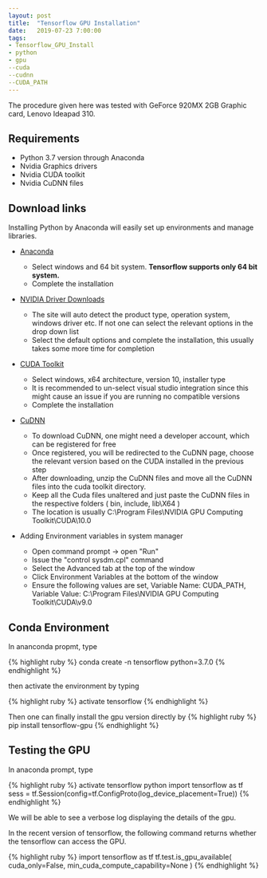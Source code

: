 ```yaml
---
layout: post
title:  "Tensorflow GPU Installation"
date:   2019-07-23 7:00:00
tags: 
- Tensorflow_GPU_Install
- python
- gpu
--cuda
--cudnn
--CUDA_PATH 
---
```


The procedure given here was tested with GeForce 920MX 2GB Graphic card, Lenovo Ideapad 310.

## **Requirements**

* Python 3.7 version through Anaconda 
* Nvidia Graphics drivers
* Nvidia CUDA toolkit
* Nvidia CuDNN files


## **Download links**


Installing Python by Anaconda will easily set up environments and manage libraries. 

* [Anaconda](https://www.anaconda.com/distribution/) 

  - Select windows and 64 bit system. **Tensorflow supports only 64 bit system.**
  - Complete the installation
  
* [NVIDIA Driver Downloads](https://www.nvidia.com/Download/index.aspx?lang=en-us)

  - The site will auto detect the product type, operation system, windows driver etc. If not one can select the relevant options in the drop down list
  - Select the default options and complete the installation, this usually takes some more time for completion
  
* [CUDA Toolkit](https://developer.nvidia.com/cuda-10.0-download-archive?target_os=Windows&target_arch=x86_64&target_version=10)

  - Select windows, x64 architecture, version 10, installer type
  - It is recommended to un-select visual studio integration since this might cause an issue if you are running no compatible versions
  - Complete the installation
  
* [CuDNN](https://developer.nvidia.com/cudnn )

  - To download CuDNN, one might need a developer account, which can be registered for free
  - Once registered, you will be redirected to the CuDNN page, choose the relevant version based on the CUDA installed in the previous step
  - After downloading, unzip the CuDNN files and move all the CuDNN files into the cuda toolkit directory. 
  - Keep all the Cuda files unaltered and just paste the CuDNN files in the respective folders ( bin, include, lib\X64 )
  - The location is usually C:\Program Files\NVIDIA GPU Computing Toolkit\CUDA\10.0
  
* Adding Environment variables in system manager

  -  Open command prompt -> open "Run"
  - Issue the "control sysdm.cpl" command
  - Select the Advanced tab at the top of the window
  - Click Environment Variables at the bottom of the window
  - Ensure the following values are set, Variable Name: CUDA_PATH, Variable Value: C:\Program Files\NVIDIA GPU Computing Toolkit\CUDA\v9.0

## **Conda Environment**

In ananconda propmt, type

{% highlight ruby %}
conda create -n tensorflow python=3.7.0
{% endhighlight %}

then activate the environment by typing

{% highlight ruby %}
activate tensorflow
{% endhighlight %}

Then one can finally install the gpu version directly by
{% highlight ruby %}
pip install tensorflow-gpu
{% endhighlight %}

## **Testing the GPU**

In anaconda prompt, type

{% highlight ruby %}
activate tensorflow
python
import tensorflow as tf 
sess = tf.Session(config=tf.ConfigProto(log_device_placement=True))
{% endhighlight %}

We will be able to see a verbose log displaying the details of the gpu.

In the recent version of tensorflow, the following command returns whether the tensorflow can access the GPU.

{% highlight ruby %}
import tensorflow as tf
tf.test.is_gpu_available(
    cuda_only=False,
    min_cuda_compute_capability=None
)
{% endhighlight %}

